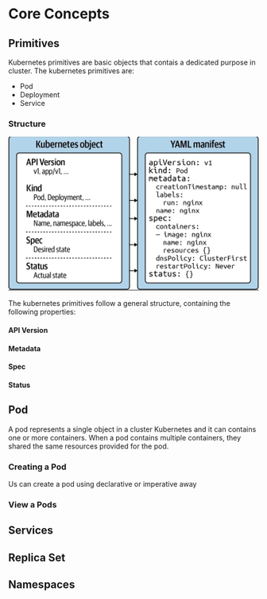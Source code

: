 
# Core Concepts

## Primitives

Kubernetes primitives are basic objects that contais a dedicated purpose in cluster. The kubernetes primitives are:

- Pod
- Deployment
- Service

### Structure


![alt text](https://github.com/marcosmota/studies-k8s/blob/main/docs/images/primitive-structure.jpeg?raw=true)

The kubernetes primitives follow a general structure, containing the following properties:

#### API Version


#### Metadata

#### Spec

#### Status



## Pod
A pod represents a single object in a cluster Kubernetes and it can contains one or more containers. When a pod contains multiple containers, they shared the same resources provided for the pod.

### Creating a Pod
Us can create a pod using declarative or imperative away

### View a Pods


## Services
## Replica Set
## Namespaces



